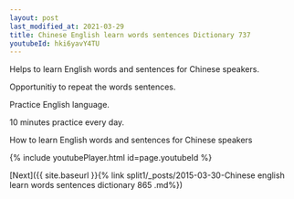 ```yaml
---
layout: post
last_modified_at: 2021-03-29
title: Chinese English learn words sentences Dictionary 737 
youtubeId: hki6yavY4TU
---
```

 
 
Helps to learn English words and sentences for Chinese speakers.

Opportunitiy to repeat the words sentences. 

Practice English language. 
 
10 minutes practice every day. 
 
How to learn English words and sentences for Chinese speakers 
 
{% include youtubePlayer.html id=page.youtubeId %}
 
 
[Next]({{ site.baseurl }}{% link  split1/_posts/2015-03-30-Chinese english learn words sentences dictionary 865 .md%})
 
